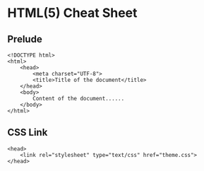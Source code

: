 # HTML(5) Cheat Sheet

## Prelude

~~~~~~~ {#prelude .html .numberLines}
<!DOCTYPE html>
<html>
	<head>		
		<meta charset="UTF-8">
		<title>Title of the document</title>
	</head>
	<body>
		Content of the document......
	</body>
</html>
~~~~~~~~~~~~~~~~~~~~~~~~~~~~~~~~~~~~~

## CSS Link

~~~~~~~ {#css-link .html .numberLines}
<head>
	<link rel="stylesheet" type="text/css" href="theme.css">
</head> 
~~~~~~~~~~~~~~~~~~~~~~~~~~~~~~~~~~~~~
